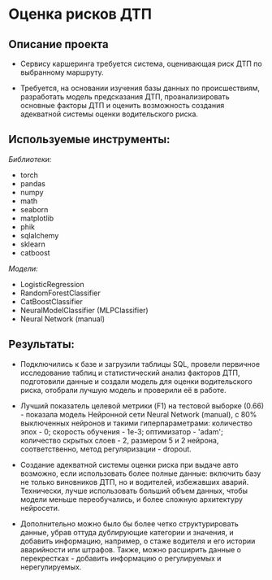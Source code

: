 # Оценка рисков ДТП

## Описание проекта 

- Сервису каршеринга требуется система, оценивающая риск ДТП по выбранному маршруту.

- Требуется, на основании изучения базы данных по происшествиям, разработать модель предсказания ДТП, проанализировать основные факторы ДТП и оценить возможность создания адекватной системы оценки водительского риска.


## Используемые инструменты:
 
*Библиотеки:*

- torch
- pandas
- numpy
- math
- seaborn
- matplotlib
- phik
- sqlalchemy
- sklearn
- catboost

*Модели:*

- LogisticRegression
- RandomForestClassifier
- CatBoostClassifier
- NeuralModelClassifier (MLPClassifier)
- Neural Network (manual)

## Результаты: 

- Подключились к базе и загрузили таблицы SQL, провели первичное исследование таблиц и статистический анализ факторов ДТП, подготовили данные и создали модель для оценки водительского риска, отобрали лучшую модель и проверили её в работе.

- Лучший показатель целевой метрики (F1) на тестовой выборке (0.66) - показала модель Нейронной сети Neural Network (manual), c 80% выключенных нейронов и такими гиперпараметрами: количество эпох - 0; скорость обучения -  1e-3; оптимизатор  - 'adam'; количество скрытых слоев - 2, размером 5 и 2 нейрона, соответственно, метод регуляризации - dropout.

- Создание адекватной системы оценки риска при выдаче авто возможно, если использовать более полные данные: включить базу не только виновников ДТП, но и водителей, избежавших аварий. Технически, лучше использовать больший объем данных, чтобы модели меньше переобучались, и более сложную архитектуру нейросети. 

- Дополнительно можно было бы более четко структурировать данные, убрав оттуда дублирующие категории и значения, и добавить информацию, например, о стаже водителя и его истории аварийности или штрафов. Также, можно расширить данные о перекрестках - добавить информацию о регулируемых и нерегулируемых. 
